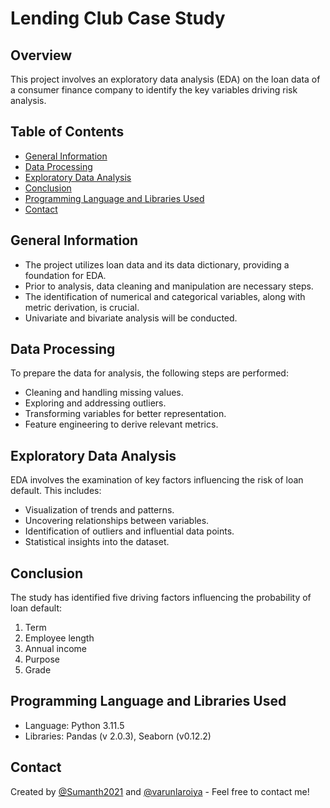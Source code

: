 # Lending Club Case Study

## Overview
This project involves an exploratory data analysis (EDA) on the loan data of a consumer finance company to identify the key variables driving risk analysis.

## Table of Contents
* [General Information](#general-information)
* [Data Processing](#data-processing)
* [Exploratory Data Analysis](#exploratory-data-analysis)
* [Conclusion](#conclusion)
* [Programming Language and Libraries Used](#programming-language-and-libraries-used)
* [Contact](#contact)

## General Information
- The project utilizes loan data and its data dictionary, providing a foundation for EDA.
- Prior to analysis, data cleaning and manipulation are necessary steps.
- The identification of numerical and categorical variables, along with metric derivation, is crucial.
- Univariate and bivariate analysis will be conducted.

## Data Processing
To prepare the data for analysis, the following steps are performed:
- Cleaning and handling missing values.
- Exploring and addressing outliers.
- Transforming variables for better representation.
- Feature engineering to derive relevant metrics.

## Exploratory Data Analysis
EDA involves the examination of key factors influencing the risk of loan default. This includes:
- Visualization of trends and patterns.
- Uncovering relationships between variables.
- Identification of outliers and influential data points.
- Statistical insights into the dataset.

## Conclusion
The study has identified five driving factors influencing the probability of loan default:
1. Term
2. Employee length
3. Annual income
4. Purpose
5. Grade

## Programming Language and Libraries Used
- Language: Python 3.11.5
- Libraries: Pandas (v  2.0.3), Seaborn (v0.12.2)  

## Contact
Created by [@Sumanth2021](https://github.com/Sumanth2021) and [@varunlaroiya](https://github.com/varunlaroiya) - Feel free to contact me!

<!-- Optional -->
<!-- ## License -->
<!-- This project is open source and available under the [... License](). -->
